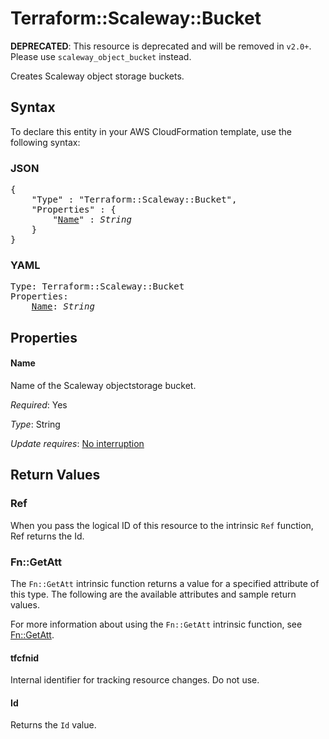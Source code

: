 # Terraform::Scaleway::Bucket

**DEPRECATED**: This resource is deprecated and will be removed in `v2.0+`.
Please use `scaleway_object_bucket` instead.

Creates Scaleway object storage buckets.

## Syntax

To declare this entity in your AWS CloudFormation template, use the following syntax:

### JSON

<pre>
{
    "Type" : "Terraform::Scaleway::Bucket",
    "Properties" : {
        "<a href="#name" title="Name">Name</a>" : <i>String</i>
    }
}
</pre>

### YAML

<pre>
Type: Terraform::Scaleway::Bucket
Properties:
    <a href="#name" title="Name">Name</a>: <i>String</i>
</pre>

## Properties

#### Name

Name of the Scaleway objectstorage bucket.

_Required_: Yes

_Type_: String

_Update requires_: [No interruption](https://docs.aws.amazon.com/AWSCloudFormation/latest/UserGuide/using-cfn-updating-stacks-update-behaviors.html#update-no-interrupt)

## Return Values

### Ref

When you pass the logical ID of this resource to the intrinsic `Ref` function, Ref returns the Id.

### Fn::GetAtt

The `Fn::GetAtt` intrinsic function returns a value for a specified attribute of this type. The following are the available attributes and sample return values.

For more information about using the `Fn::GetAtt` intrinsic function, see [Fn::GetAtt](https://docs.aws.amazon.com/AWSCloudFormation/latest/UserGuide/intrinsic-function-reference-getatt.html).

#### tfcfnid

Internal identifier for tracking resource changes. Do not use.

#### Id

Returns the <code>Id</code> value.

